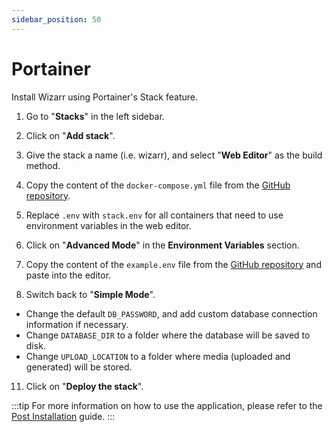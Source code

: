 ```yaml
---
sidebar_position: 50
---
```


# Portainer

Install Wizarr using Portainer's Stack feature.

1. Go to "**Stacks**" in the left sidebar.
2. Click on "**Add stack**".
3. Give the stack a name (i.e. wizarr), and select "**Web Editor**" as the build method.
4. Copy the content of the `docker-compose.yml` file from the [GitHub repository](https://github.com/wizarrrrr/wizarr/releases/latest/download/docker-compose.yml).
5. Replace `.env` with `stack.env` for all containers that need to use environment variables in the web editor.

6. Click on "**Advanced Mode**" in the **Environment Variables** section.

7. Copy the content of the `example.env` file from the [GitHub repository](https://github.com/wizarrrrr/wizarr/releases/latest/download/example.env) and paste into the editor.
8. Switch back to "**Simple Mode**".

-   Change the default `DB_PASSWORD`, and add custom database connection information if necessary.
-   Change `DATABASE_DIR` to a folder where the database will be saved to disk.
-   Change `UPLOAD_LOCATION` to a folder where media (uploaded and generated) will be stored.

11. Click on "**Deploy the stack**".

:::tip
For more information on how to use the application, please refer to the [Post Installation](/docs/install/post-install.mdx) guide.
:::

